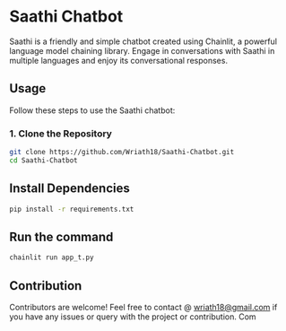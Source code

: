 # Saathi Chatbot

Saathi is a friendly and simple chatbot created using Chainlit, a powerful language model chaining library. Engage in conversations with Saathi in multiple languages and enjoy its conversational responses.

## Usage

Follow these steps to use the Saathi chatbot:

### 1. Clone the Repository

```bash
git clone https://github.com/Wriath18/Saathi-Chatbot.git
cd Saathi-Chatbot
```

## Install Dependencies
```bash
pip install -r requirements.txt
```

## Run the command
```bash
chainlit run app_t.py
```

## Contribution
Contributors are welcome! Feel free to contact @ wriath18@gmail.com if you have any issues or query with the project or contribution. 
Com
